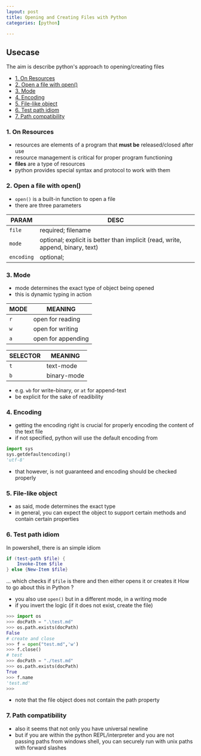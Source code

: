 ```yaml
---
layout: post
title: Opening and Creating Files with Python
categories: [python]

---
```

## Usecase
The aim is describe python's approach to opening/creating files 

<!-- TOC -->

- [1. On Resources](#1-on-resources)
- [2. Open a file with open()](#2-open-a-file-with-open)
- [3. Mode](#3-mode)
- [4. Encoding](#4-encoding)
- [5. File-like object](#5-file-like-object)
- [6. Test path idiom](#6-test-path-idiom)
- [7. Path compatibility](#7-path-compatibility)

<!-- /TOC -->

### 1. On Resources
* resources are elements of a program that **must be** released/closed after use
* resource management is critical for proper program functioning
* **files** are a type of resources
* python provides special syntax and protocol to work with them

### 2. Open a file with open()
* `open()` is a built-in function to open a file
* there are three parameters

PARAM      | DESC
-----------|-------------------------------------------------------------------------------
`file`     | required; filename
`mode`     | optional; explicit is better than implicit (read, write, append, binary, text)
`encoding` | optional;
 

### 3. Mode
* mode determines the exact type of object being opened 
* this is dynamic typing in action

MODE | MEANING
-----|-------------------
`r`  | open for reading
`w`  | open for writing
`a`  | open for appending

SELECTOR | MEANING
---------|------------
`t`      | text-mode
`b`      | binary-mode

* e.g. `wb` for write-binary, or `at` for append-text
* be explicit for the sake of readibility 


### 4. Encoding
 * getting the encoding right is crucial for properly encoding the content of the text file
 * if not specified, python will use the default encoding from 

 ```python
 import sys
 sys.getdefaultencoding()
 'utf-8'
 ```

 * that however, is not guaranteed and encoding should be checked properly

### 5. File-like object
* as said, mode determines the exact type
* in general, you can expect the object to support certain methods and contain certain properties

### 6. Test path idiom
In powershell, there is an simple idiom 

```powershell
if (test-path $file) {
    Invoke-Item $file
} else {New-Item $file}
```

... which checks if `$file` is there and then either opens it or creates it
How to go about this in Python ?

* you also use `open()` but in a different mode, in a writing mode
* if you invert the logic (if it does not exist, create the file)

```python
>>> import os
>>> docPath = ".\test.md"   
>>> os.path.exists(docPath)
False
# create and close
>>> f = open("test.md",'w') 
>>> f.close()
# test               
>>> docPath = "./test.md"   
>>> os.path.exists(docPath) 
True
>>> f.name
'test.md'
>>>
```

* note that the file object does not contain the path property

### 7. Path compatibility
* also it seems that not only you have universal newline
* but if you are within the python REPL/interpreter and you are not passing paths from windows shell, you can securely run with unix paths with forward slashes
